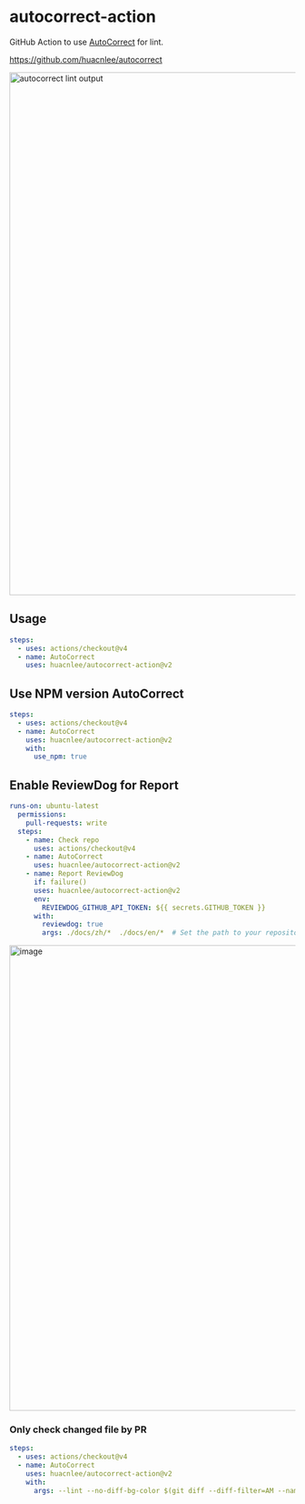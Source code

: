 # autocorrect-action

GitHub Action to use [AutoCorrect](https://github.com/huacnlee/autocorrect) for lint.

https://github.com/huacnlee/autocorrect

<img width="920" alt="autocorrect lint output" src="https://user-images.githubusercontent.com/5518/191889781-6372ecef-426a-4c67-a1f3-790f8117808e.png">

## Usage

```yml
steps:
  - uses: actions/checkout@v4
  - name: AutoCorrect
    uses: huacnlee/autocorrect-action@v2
```

## Use NPM version AutoCorrect

```yml
steps:
  - uses: actions/checkout@v4
  - name: AutoCorrect
    uses: huacnlee/autocorrect-action@v2
    with:
      use_npm: true
```

## Enable ReviewDog for Report

```yml
runs-on: ubuntu-latest
  permissions:
    pull-requests: write
  steps:
    - name: Check repo
      uses: actions/checkout@v4
    - name: AutoCorrect
      uses: huacnlee/autocorrect-action@v2
    - name: Report ReviewDog
      if: failure()
      uses: huacnlee/autocorrect-action@v2
      env:
        REVIEWDOG_GITHUB_API_TOKEN: ${{ secrets.GITHUB_TOKEN }}
      with:
        reviewdog: true
        args: ./docs/zh/*  ./docs/en/*  # Set the path to your repository files
```

<img width="819" alt="image" src="https://github.com/huacnlee/autocorrect-action/assets/5518/050d6f62-d461-44fc-a22f-2fb581ba0912">


### Only check changed file by PR

```yml
steps:
  - uses: actions/checkout@v4
  - name: AutoCorrect
    uses: huacnlee/autocorrect-action@v2
    with:
      args: --lint --no-diff-bg-color $(git diff --diff-filter=AM --name-only ${{ github.event.pull_request.base.sha }}}
````
